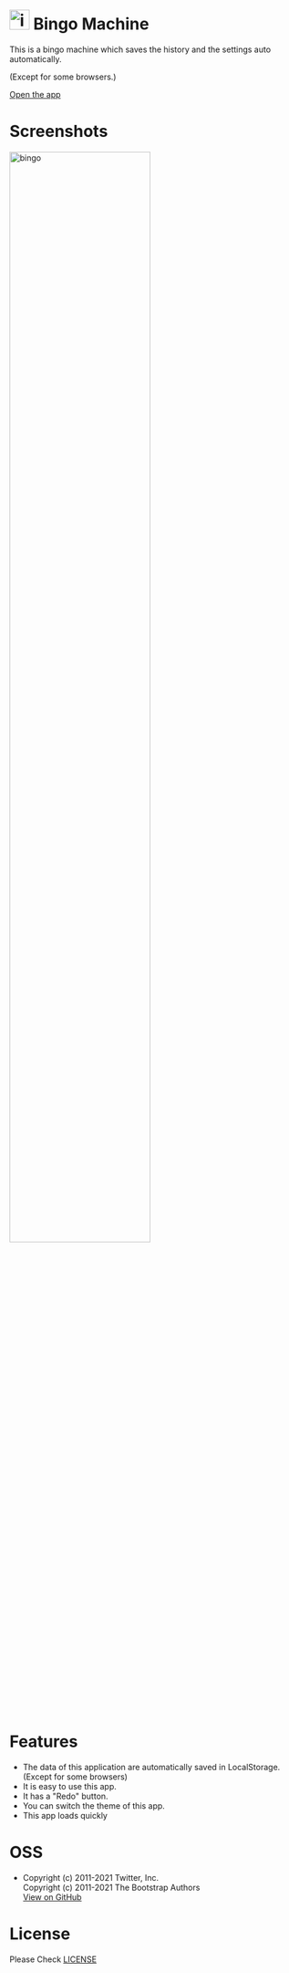 # <img src="./favicon/favicon.ico" alt="icon" height="35px">&nbsp;Bingo Machine

This is a bingo machine which saves the history and the settings auto automatically.

(Except for some browsers.)

[Open the app](https://r-40021.github.io/bingo/)

# Screenshots
<img src="https://user-images.githubusercontent.com/75155258/117523218-944db880-aff2-11eb-9ed0-f96f08dd79c5.jpg" alt="bingo" width="70%">

# Features
- The data of this application are automatically saved in LocalStorage. (Except for some browsers)
- It is easy to use this app.
- It has a "Redo" button.
- You can switch the theme of this app.
- This app loads quickly
# OSS
- Copyright (c) 2011-2021 Twitter, Inc.
<br>Copyright (c) 2011-2021 The Bootstrap Authors
<br>[View on GitHub](https://github.com/twbs/bootstrap)
# License
Please Check [LICENSE](LICENSE)
